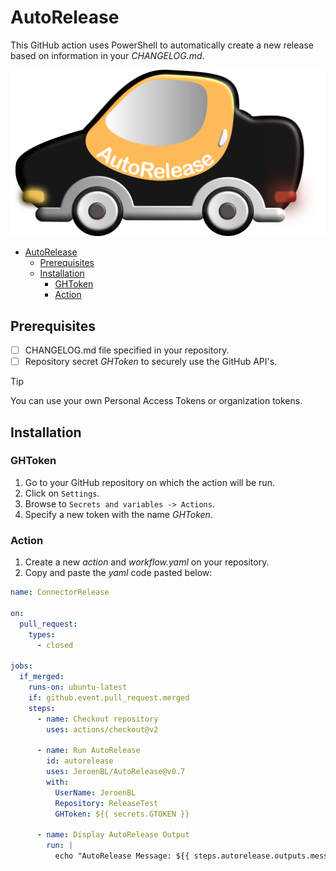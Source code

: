 # AutoRelease

This GitHub action uses PowerShell to automatically create a new release based on information in your _CHANGELOG.md_.

<p align="center">
  <img src="./logo.png">
</p>

- [AutoRelease](#autorelease)
  - [Prerequisites](#prerequisites)
  - [Installation](#installation)
    - [GHToken](#ghtoken)
    - [Action](#action)

## Prerequisites

- [ ] CHANGELOG.md file specified in your repository.
- [ ] Repository secret _GHToken_ to securely use the GitHub API's.

> [!TIP]
> You can use your own Personal Access Tokens or organization tokens.

## Installation

### GHToken

1. Go to your GitHub repository on which the action will be run.
2. Click on `Settings`.
3. Browse to `Secrets and variables -> Actions`.
4. Specify a new token with the name _GHToken_.

### Action

1. Create a new _action_ and _workflow.yaml_ on your repository.
2. Copy and paste the _yaml_ code pasted below:
```yaml
name: ConnectorRelease

on:
  pull_request:
    types:
      - closed

jobs:
  if_merged:
    runs-on: ubuntu-latest
    if: github.event.pull_request.merged
    steps:
      - name: Checkout repository
        uses: actions/checkout@v2

      - name: Run AutoRelease
        id: autorelease
        uses: JeroenBL/AutoRelease@v0.7
        with:
          UserName: JeroenBL
          Repository: ReleaseTest
          GHToken: ${{ secrets.GTOKEN }} 

      - name: Display AutoRelease Output
        run: |
          echo "AutoRelease Message: ${{ steps.autorelease.outputs.message }}"
```
